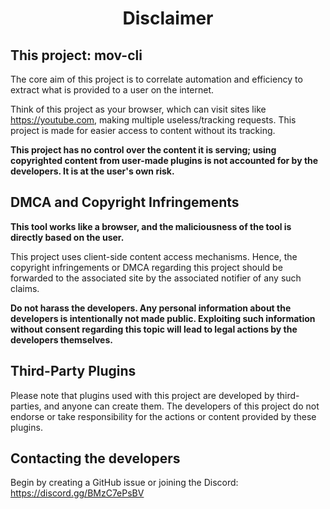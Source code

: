 <div align="center">

  # Disclaimer

</div>

## This project: mov-cli

The core aim of this project is to correlate automation and efficiency to extract what is provided to a user on the internet.

Think of this project as your browser, which can visit sites like https://youtube.com, making multiple useless/tracking requests. This project is made for easier access to content without its tracking.

**This project has no control over the content it is serving; using copyrighted content from user-made plugins is not accounted for by the developers. It is at the user's own risk.**

## DMCA and Copyright Infringements

**This tool works like a browser, and the maliciousness of the tool is directly based on the user.**

This project uses client-side content access mechanisms. Hence, the copyright infringements or DMCA regarding this project should be forwarded to the associated site by the associated notifier of any such claims.

**Do not harass the developers. Any personal information about the developers is intentionally not made public. Exploiting such information without consent regarding this topic will lead to legal actions by the developers themselves.**

## Third-Party Plugins

Please note that plugins used with this project are developed by third-parties, and anyone can create them. The developers of this project do not endorse or take responsibility for the actions or content provided by these plugins.

## Contacting the developers

Begin by creating a GitHub issue or joining the Discord: https://discord.gg/BMzC7ePsBV
